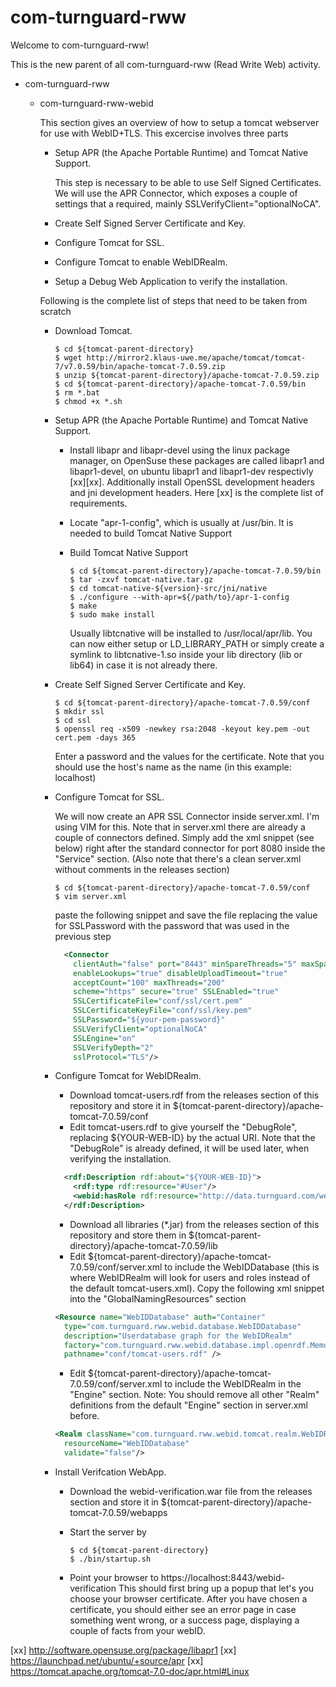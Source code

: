 # com-turnguard-rww

Welcome to com-turnguard-rww!

This is the new parent of all com-turnguard-rww (Read Write Web) activity.

- com-turnguard-rww
  - com-turnguard-rww-webid
  
      This section gives an overview of how to setup a tomcat webserver for use with WebID+TLS. This excercise involves three parts
    * Setup APR (the Apache Portable Runtime) and Tomcat Native Support.
       
      This step is necessary to be able to use Self Signed Certificates. We will use the APR Connector, which exposes a couple of settings that a required, mainly SSLVerifyClient="optionalNoCA". 
    * Create Self Signed Server Certificate and Key.
    * Configure Tomcat for SSL.
    * Configure Tomcat to enable WebIDRealm.
    * Setup a Debug Web Application to verify the installation.
  
    Following is the complete list of steps that need to be taken from scratch
    * Download Tomcat. 
    
       `$ cd ${tomcat-parent-directory}`<br/>
       `$ wget http://mirror2.klaus-uwe.me/apache/tomcat/tomcat-7/v7.0.59/bin/apache-tomcat-7.0.59.zip`<br/>
       `$ unzip ${tomcat-parent-directory}/apache-tomcat-7.0.59.zip`<br/>
       `$ cd ${tomcat-parent-directory}/apache-tomcat-7.0.59/bin`<br/>
       `$ rm *.bat`<br/>
       `$ chmod +x *.sh`<br/>
    * Setup APR (the Apache Portable Runtime) and Tomcat Native Support.
    
      * Install libapr and libapr-devel using the linux package manager, on OpenSuse these packages are called libapr1 and libapr1-devel, on ubuntu libapr1 and libapr1-dev respectivly [xx][xx]. Additionally install OpenSSL development headers and jni development headers. Here [xx] is the complete list of requirements.
      * Locate "apr-1-config", which is usually at /usr/bin. It is needed to build Tomcat Native Support
      * Build Tomcat Native Support
       
         `$ cd ${tomcat-parent-directory}/apache-tomcat-7.0.59/bin`<br/>
         `$ tar -zxvf tomcat-native.tar.gz`<br/>
         `$ cd tomcat-native-${version}-src/jni/native`<br/>
         `$ ./configure --with-apr=${/path/to}/apr-1-config`<br/>
         `$ make`<br/>
         `$ sudo make install`<br/>

         Usually libtcnative will be installed to /usr/local/apr/lib. You can now either setup or LD_LIBRARY_PATH
         or simply create a symlink to libtcnative-1.so inside your lib directory (lib or lib64) in case it is not already there.
         
    * Create Self Signed Server Certificate and Key.
    
      `$ cd ${tomcat-parent-directory}/apache-tomcat-7.0.59/conf`<br/>
      `$ mkdir ssl`<br/>
      `$ cd ssl`<br/>
      `$ openssl req -x509 -newkey rsa:2048 -keyout key.pem -out cert.pem -days 365`
      
      Enter a password and the values for the certificate. Note that you should use the host's name as the name (in this example: localhost)
      
    * Configure Tomcat for SSL.
    
      We will now create an APR SSL Connector inside server.xml. I'm using VIM for this. Note that in server.xml there are already a couple of connectors defined. Simply add the xml snippet (see below) right after the standard connector for port 8080 inside the "Service" section. (Also note that there's a clean server.xml without comments in the releases section)
    
      `$ cd ${tomcat-parent-directory}/apache-tomcat-7.0.59/conf`<br/>
      `$ vim server.xml`<br/>
      
      paste the following snippet and save the file replacing the value for SSLPassword with the password that was used in the previous step<br/>
      
      ```xml
        <Connector
          clientAuth="false" port="8443" minSpareThreads="5" maxSpareThreads="75"
          enableLookups="true" disableUploadTimeout="true"
          acceptCount="100" maxThreads="200"
          scheme="https" secure="true" SSLEnabled="true"
          SSLCertificateFile="conf/ssl/cert.pem"
          SSLCertificateKeyFile="conf/ssl/key.pem"
          SSLPassword="${your-pem-password}"
          SSLVerifyClient="optionalNoCA" 
          SSLEngine="on" 
          SSLVerifyDepth="2" 
          sslProtocol="TLS"/>
      ```
    * Configure Tomcat for WebIDRealm.
      * Download tomcat-users.rdf from the releases section of this repository and store it in ${tomcat-parent-directory}/apache-tomcat-7.0.59/conf
      * Edit tomcat-users.rdf to give yourself the "DebugRole", replacing ${YOUR-WEB-ID} by the actual URI. Note that the "DebugRole" is already defined, it will be used later, when verifying the installation.
      ```xml
        <rdf:Description rdf:about="${YOUR-WEB-ID}">
          <rdf:type rdf:resource="#User"/>
          <webid:hasRole rdf:resource="http://data.turnguard.com/webid/2.0/DebugRole"/>
        </rdf:Description>
      ```
      * Download all libraries (*.jar) from the releases section of this repository and store them in ${tomcat-parent-directory}/apache-tomcat-7.0.59/lib
      * Edit ${tomcat-parent-directory}/apache-tomcat-7.0.59/conf/server.xml to include the WebIDDatabase (this is where WebIDRealm will look for users and roles instead of the default tomcat-users.xml). Copy the following xml snippet into the "GlobalNamingResources" section
      ```xml
      <Resource name="WebIDDatabase" auth="Container"
        type="com.turnguard.rww.webid.database.WebIDDatabase"
        description="Userdatabase graph for the WebIDRealm"
        factory="com.turnguard.rww.webid.database.impl.openrdf.MemoryStoreFactory"
        pathname="conf/tomcat-users.rdf" />
      ```
      * Edit ${tomcat-parent-directory}/apache-tomcat-7.0.59/conf/server.xml to include the WebIDRealm in the "Engine" section. Note: You should remove all other "Realm" definitions from the default "Engine" section in server.xml before.
      ```xml
      <Realm className="com.turnguard.rww.webid.tomcat.realm.WebIDRealm" 
        resourceName="WebIDDatabase" 
        validate="false"/>
      ```
    * Install Verifcation WebApp.
      * Download the webid-verification.war file from the releases section and store it in ${tomcat-parent-directory}/apache-tomcat-7.0.59/webapps
      * Start the server by 
      
        `$ cd ${tomcat-parent-directory}`<br/>
        `$ ./bin/startup.sh`<br/>
        
      * Point your browser to https://localhost:8443/webid-verification
        This should first bring up a popup that let's you choose your browser certificate. After you have chosen a certificate, you should either see an error page in case something went wrong, or a success page, displaying a couple of facts from your webID.


[xx] http://software.opensuse.org/package/libapr1
[xx] https://launchpad.net/ubuntu/+source/apr
[xx] https://tomcat.apache.org/tomcat-7.0-doc/apr.html#Linux
    
    
      
